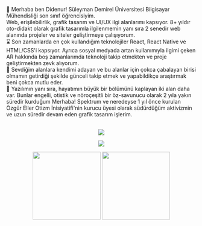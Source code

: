 🧙 Merhaba ben Didenur! Süleyman Demirel Üniversitesi Bilgisayar Mühendisliği son sınıf öğrencisiyim.<br> Web, erişilebilirlik, grafik tasarım ve UI/UX ilgi alanlarımı kapsıyor. 8+ yıldır oto-didakt olarak grafik tasarımla ilgilenmemin yanı sıra 2 senedir web alanında projeler ve siteler geliştirmeye çalışıyorum. <br>
⌛ Son zamanlarda en çok kullandığım teknolojiler React, React Native ve HTML/CSS'i kapsıyor. Ayrıca sosyal medyada artan kullanımıyla ilgimi çeken AR hakkında boş zamanlarımda teknoloji takip etmekten ve proje geliştirmekten zevk alıyorum.<br>
🐸 Sevdiğim alanlara kendimi adayan ve bu alanlar için çokca çabalayan birisi olmamın getirdiği şekilde günceli takip etmek ve yapabildikçe araştırmak beni çokca mutlu eder. <br>
🍄 Yazılımın yanı sıra, hayatımın büyük bir bölümünü kaplayan iki alan daha var. Bunlar engelli, otistik ve nöroçeşitli bir öz-savunucu olarak 2 yıla yakın süredir kurduğum Merhaba! Spektrum ve neredeyse 1 yıl önce kurulan Özgür Eller Otizm İnisiyatifi'nin kurucu üyesi olarak südürdüğüm aktivizmin ve uzun süredir devam eden grafik tasarım işlerim. <br>
<br>

<p align="center">
<a href="https://www.linkedin.com/in/didenur/"><img src="https://img.shields.io/badge/-LinkedIn-0077B5?style=flat&logo=Linkedin&logoColor=white"/></a>
</p>
<p align="center">
<a href="https://www.behance.net/didenur"><img src="https://aleen42.github.io/badges/src/behance.svg"/></a>
</p>

<p align="center">
      <img height="180em"  src="https://github-readme-stats.vercel.app/api?username=dudself&theme=dark&show_icons=true&count_private=true)"/>
      <img height="180em" src="https://github-readme-stats-eight-theta.vercel.app/api/top-langs/?username=dudself&layout=compact&langs_count=8&theme=dark"/>
</p>


